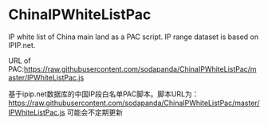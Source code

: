 # ChinaIPWhiteListPac
IP white list of China main land as a PAC script.
IP range dataset is based on IPIP.net.

URL of PAC:https://raw.githubusercontent.com/sodapanda/ChinaIPWhiteListPac/master/IPWhiteListPac.js

基于ipip.net数据库的中国IP段白名单PAC脚本。脚本URL为： https://raw.githubusercontent.com/sodapanda/ChinaIPWhiteListPac/master/IPWhiteListPac.js
可能会不定期更新
